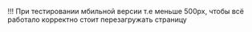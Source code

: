 !!!
При тестировании мбильной версии т.е меньше 500px, чтобы всё работало корректно стоит перезагружать страницу
